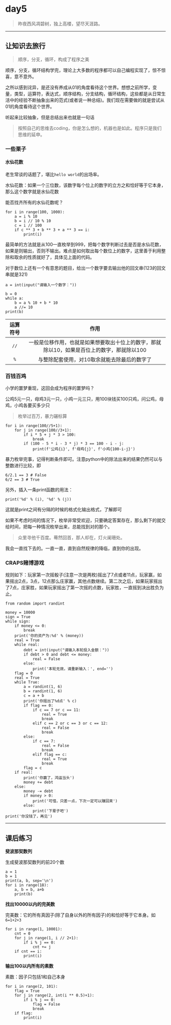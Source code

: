 # **day5**
> 昨夜西风凋碧树，独上高楼，望尽天涯路。
****

## **让知识去旅行**

> 顺序，分支，循环，构成了程序之美

顺序，分支，循环结构学完，理论上大多数的程序都可以自己编程实现了，惊不惊喜，意不意外。

之所以感到诧异，是还没有养成从01的角度看待这个世界。想想之前所学，变量，类型，运算符，表达式，顺序结构，分支结构，循环结构，这些都是从日常生活中的经验不断抽象出来的范式(或者说一种总结)。我们现在需要做的就是尝试从01的角度看待这个世界。

听起来比较抽象，但是总结出来也就是一句话

> 按照自己的思维去coding，你是怎么想的，机器也是如此。程序只是我们思维的延申。

### **一些栗子**

#### **水仙花数**

老生常谈的话题了，堪比`hello world`的出场率。

水仙花数：如果一个三位数，该数字每个位上的数字的立方之和恰好等于它本身，那么这个数字就是水仙花数

能否找齐所有的水仙花数呢？

```
for i in range(100, 1000):
    a = i % 10
    b = i // 10 % 10
    c = i // 100
    if c ** 3 + b ** 3 + a ** 3 == i:
        print(i)
```

最简单的方法就是从100一直枚举到999，把每个数字判断过去是否是水仙花数，如果是则输出，否则不输出。难点是如何取出每个数位上的数字，这里善于利用整除和取余的性质就好了，具体见上面的代码。

对于数位上还有一个有意思的题目，给出一个数字要去输出他的回文串(123的回文串就是321)

```
a = int(input("请输入一个数字："))

b = 0
while a:
    b = a % 10 + b * 10
    a //= 10
print(b)
```

|运算符号|作用|
|:-----:|:--:|
|`//`|一般是位移作用，也就是如果想要取出十位上的数字，那就除以10，如果是百位上的数字，那就除以100|
|`%`|与整除配套使用，对10取余就能去除最后的数字了|

### **百钱百鸡**
小学的噩梦重现，这回会成为程序的噩梦吗？

公鸡5元一只，母鸡3元一只，小鸡一元三只，用100块钱买100只鸡，问公鸡，母鸡，小鸡各要买多少只

> 枚举过百万，暴力碾标算

```
for i in range(100//5+1):
    for j in range(100//3+1):
        if i * 5 + j * 3 > 100:
            break
        if (100 - 5 * i - 3 * j) * 3 == 100 - i - j:
            print(f'公鸡{i}', f'母鸡{j}', f'小鸡{100-i-j}')
```

暴力枚举完事，记得判断条件即可。注意python中的除法出来的结果仍然可以与整数进行比较，即

```
6/2.1 == 3 # False
6/2 == 3 # True
```

另外，插入一条print函数的用法：

`print('%d' % (i), '%d' % (j))`

这就是print之间有分隔的时候的格式化输出格式，了解即可

如果不考虑时间的情况下，枚举非常受欢迎，只要确定答案存在，那么剩下的就交给时间，把每一种情况枚举出来，总能找到对的那个。

> 众里寻他千百度。蓦然回首，那人却在，灯火阑珊处。

我会一直找下去的。一直一直，直到自然规律的降临，直到你的出现。

### **CRAPS赌博游戏**

规则如下：玩家第一次摇骰子(注意一次是两枚)摇出了7点或者11点，玩家赢，如果摇出2点，3点，12点那么庄家赢，其他点数继续。第二次之后，如果玩家摇出了7点，庄家胜，如果玩家摇出了第一次摇的点数，玩家胜，一直摇到决出胜负为止。

```
from random import randint

money = 10000
sign = True
while sign:
    if money <= 0:
        break
    print('你的资产为:%d' % (money))
    real = True
    while real:
        debt = int(input("请输入本轮投入金额："))
        if debt > 0 and debt <= money:
            real = False
        else:
            print('本轮无效，请重新输入：', end='')
    flag = 0
    real = True
    while True:
        a = randint(1, 6)
        b = randint(1, 6)
        c = a + b
        print('你摇出了%d点' % c)
        if flag == 0:
            if c == 7 or c == 11:
                real = True
                break
            elif c == 2 or c == 3 or c == 12:
                real = False
                break
        else:
            if c == 7:
                real = False
                break
            elif flag == c:
                real = True
                break
        flag = c
    if real:
        print('你赢了，鸿运当头')
        money += debt
    else:
        money -= debt
        if money > 0:
            print('可惜，只差一点，下次一定可以赚回来')
        else:
            print('下辈子吧')
print('你没钱了，再见')

```

****

## **课后练习**

**斐波那契数列**

生成斐波那契数列的前20个数

```
a = 1
b = 1
print(a, b, sep='\n')
for i in range(18):
    a, b = b, a+b
    print(b)
```

**找出10000以内的完美数**

完美数：它的所有真因子(除了自身以外的所有因子)的和恰好等于它本身。如`6=1+2+3`

```
for i in range(1, 10001):
    cnt = 0
    for j in range(1, i // 2+1):
        if i % j == 0:
            cnt += j
    if cnt == i:
        print(i)
```

**输出100以内所有的素数**

素数：因子只包括1和自己本身

```
for i in range(2, 101):
    flag = True
    for j in range(2, int(i ** 0.5)+1):
        if i % j == 0:
            flag = False
            break
    if flag:
        print(i)
```
